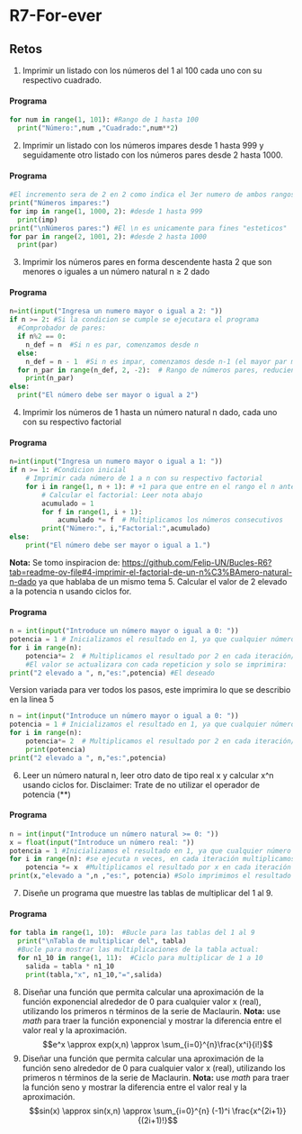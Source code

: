 # R7-For-ever
## Retos
1. Imprimir un listado con los números del 1 al 100 cada uno con su respectivo cuadrado.
#### Programa
```python
for num in range(1, 101): #Rango de 1 hasta 100
  print("Número:",num ,"Cuadrado:",num**2)
```   
2. Imprimir un listado con los números impares desde 1 hasta 999 y seguidamente otro listado con los números pares desde 2 hasta 1000.
#### Programa
```python
#El incremento sera de 2 en 2 como indica el 3er numero de ambos rangos
print("Números impares:")
for imp in range(1, 1000, 2): #desde 1 hasta 999
  print(imp)
print("\nNúmeros pares:") #El \n es unicamente para fines "esteticos"
for par in range(2, 1001, 2): #desde 2 hasta 1000
  print(par)
```  
3. Imprimir los números pares en forma descendente hasta 2 que son menores o iguales a un número natural n ≥ 2 dado
#### Programa
```python
n=int(input("Ingresa un numero mayor o igual a 2: "))
if n >= 2: #Si la condicion se cumple se ejecutara el programa
  #Comprobador de pares:
  if n%2 == 0:
    n_def = n  #Si n es par, comenzamos desde n
  else:
    n_def = n - 1  #Si n es impar, comenzamos desde n-1 (el mayor par menor que n)       
  for n_par in range(n_def, 2, -2):  # Rango de números pares, reduciendo de 2 en 2 desde el n_definido
    print(n_par)
else:
  print("El número debe ser mayor o igual a 2")
```
4. Imprimir los números de 1 hasta un número natural n dado, cada uno con su respectivo factorial
#### Programa
```python
n=int(input("Ingresa un numero mayor o igual a 1: "))
if n >= 1: #Condicion inicial
    # Imprimir cada número de 1 a n con su respectivo factorial
    for i in range(1, n + 1): # +1 para que entre en el rango el n anterior
        # Calcular el factorial: Leer nota abajo
        acumulado = 1
        for f in range(1, i + 1):
            acumulado *= f  # Multiplicamos los números consecutivos
        print("Número:", i,"Factorial:",acumulado) 
else:
    print("El número debe ser mayor o igual a 1.")
```
**Nota:** Se tomo inspiracion de: https://github.com/Felip-UN/Bucles-R6?tab=readme-ov-file#4-imprimir-el-factorial-de-un-n%C3%BAmero-natural-n-dado ya que hablaba de un mismo tema
5. Calcular el valor de 2 elevado a la potencia n usando ciclos for.
#### Programa
```python
n = int(input("Introduce un número mayor o igual a 0: "))
potencia = 1 # Inicializamos el resultado en 1, ya que cualquier número elevado a la potencia 0 es 1
for i in range(n):
    potencia*= 2  # Multiplicamos el resultado por 2 en cada iteración/repeticion
    #El valor se actualizara con cada repeticion y solo se imprimira:
print("2 elevado a ", n,"es:",potencia) #El deseado
```
Version variada para ver todos los pasos, este imprimira lo que se describio en la linea 5
```python
n = int(input("Introduce un número mayor o igual a 0: "))
potencia = 1 # Inicializamos el resultado en 1, ya que cualquier número elevado a la potencia 0 es 1
for i in range(n):
    potencia*= 2  # Multiplicamos el resultado por 2 en cada iteración/repeticion
    print(potencia)
print("2 elevado a ", n,"es:",potencia)
```
6. Leer un número natural n, leer otro dato de tipo real x y calcular x^n usando ciclos for. Disclaimer: Trate de no utilizar el operador de potencia (**)
#### Programa
```python
n = int(input("Introduce un número natural >= 0: "))
x = float(input("Introduce un número real: "))
potencia = 1 #Inicializamos el resultado en 1, ya que cualquier número elevado a la potencia 0 es 1
for i in range(n): #se ejecuta n veces, en cada iteración multiplicamos el valor actual de resultado por x.
    potencia *= x  #Multiplicamos el resultado por x en cada iteración
print(x,"elevado a ",n ,"es:", potencia) #Solo imprimimos el resultado deseado, que sera el ultimo del bucle
```
7. Diseñe un programa que muestre las tablas de multiplicar del 1 al 9.
#### Programa
```python
for tabla in range(1, 10):  #Bucle para las tablas del 1 al 9
  print("\nTabla de multiplicar del", tabla) 
  #Bucle para mostrar las multiplicaciones de la tabla actual:
  for n1_10 in range(1, 11):  #Ciclo para multiplicar de 1 a 10
    salida = tabla * n1_10
    print(tabla,"x", n1_10,"=",salida)
```
8. Diseñar una función que permita calcular una aproximación de la función exponencial alrededor de 0 para cualquier valor x (real), utilizando los primeros n términos de la serie de Maclaurin. **Nota:** use *math* para traer la función exponencial y mostrar la diferencia entre el valor real y la aproximación.
$$e^x \approx exp(x,n) \approx \sum_{i=0}^{n}\frac{x^i}{i!}$$
9. Diseñar una función que permita calcular una aproximación de la función seno alrededor de 0 para cualquier valor x (real), utilizando los primeros n términos de la serie de Maclaurin. **Nota:** use *math* para traer la función seno y mostrar la diferencia entre el valor real y la aproximación.
$$sin(x) \approx sin(x,n) \approx \sum_{i=0}^{n} (-1)^i \frac{x^{2i+1}}{(2i+1)!}$$
